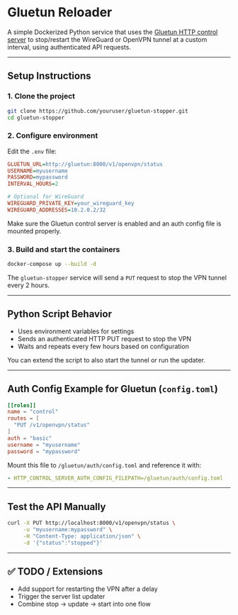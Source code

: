 # Gluetun Reloader

A simple Dockerized Python service that uses the [Gluetun HTTP control server](https://github.com/qdm12/gluetun/wiki/HTTP-control-server) to stop/restart the WireGuard or OpenVPN tunnel at a custom interval, using authenticated API requests.


---

## Setup Instructions

### 1. Clone the project

```bash
git clone https://github.com/youruser/gluetun-stopper.git
cd gluetun-stopper
```

### 2. Configure environment

Edit the `.env` file:

```ini
GLUETUN_URL=http://gluetun:8000/v1/openvpn/status
USERNAME=myusername
PASSWORD=mypassword
INTERVAL_HOURS=2

# Optional for WireGuard
WIREGUARD_PRIVATE_KEY=your_wireguard_key
WIREGUARD_ADDRESSES=10.2.0.2/32
```

Make sure the Gluetun control server is enabled and an auth config file is mounted properly.

### 3. Build and start the containers

```bash
docker-compose up --build -d
```

The `gluetun-stopper` service will send a `PUT` request to stop the VPN tunnel every 2 hours.

---

## Python Script Behavior

* Uses environment variables for settings
* Sends an authenticated HTTP PUT request to stop the VPN
* Waits and repeats every few hours based on configuration

You can extend the script to also start the tunnel or run the updater.

---

## Auth Config Example for Gluetun (`config.toml`)

```toml
[[roles]]
name = "control"
routes = [
  "PUT /v1/openvpn/status"
]
auth = "basic"
username = "myusername"
password = "mypassword"
```

Mount this file to `/gluetun/auth/config.toml` and reference it with:

```yaml
- HTTP_CONTROL_SERVER_AUTH_CONFIG_FILEPATH=/gluetun/auth/config.toml
```

---

## Test the API Manually

```bash
curl -X PUT http://localhost:8000/v1/openvpn/status \
     -u "myusername:mypassword" \
     -H "Content-Type: application/json" \
     -d '{"status":"stopped"}'
```

---

## ✅ TODO / Extensions

* Add support for restarting the VPN after a delay
* Trigger the server list updater
* Combine stop → update → start into one flow
